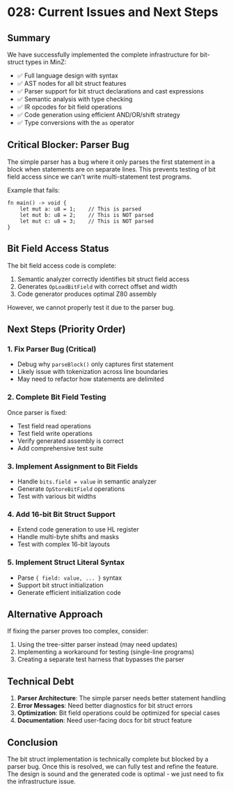 # 028: Current Issues and Next Steps

## Summary

We have successfully implemented the complete infrastructure for bit-struct types in MinZ:
- ✅ Full language design with syntax
- ✅ AST nodes for all bit struct features
- ✅ Parser support for bit struct declarations and cast expressions
- ✅ Semantic analysis with type checking
- ✅ IR opcodes for bit field operations
- ✅ Code generation using efficient AND/OR/shift strategy
- ✅ Type conversions with the `as` operator

## Critical Blocker: Parser Bug

The simple parser has a bug where it only parses the first statement in a block when statements are on separate lines. This prevents testing of bit field access since we can't write multi-statement test programs.

Example that fails:
```minz
fn main() -> void {
    let mut a: u8 = 1;    // This is parsed
    let mut b: u8 = 2;    // This is NOT parsed
    let mut c: u8 = 3;    // This is NOT parsed
}
```

## Bit Field Access Status

The bit field access code is complete:
1. Semantic analyzer correctly identifies bit struct field access
2. Generates `OpLoadBitField` with correct offset and width
3. Code generator produces optimal Z80 assembly

However, we cannot properly test it due to the parser bug.

## Next Steps (Priority Order)

### 1. Fix Parser Bug (Critical)
- Debug why `parseBlock()` only captures first statement
- Likely issue with tokenization across line boundaries
- May need to refactor how statements are delimited

### 2. Complete Bit Field Testing
Once parser is fixed:
- Test field read operations
- Test field write operations
- Verify generated assembly is correct
- Add comprehensive test suite

### 3. Implement Assignment to Bit Fields
- Handle `bits.field = value` in semantic analyzer
- Generate `OpStoreBitField` operations
- Test with various bit widths

### 4. Add 16-bit Bit Struct Support
- Extend code generation to use HL register
- Handle multi-byte shifts and masks
- Test with complex 16-bit layouts

### 5. Implement Struct Literal Syntax
- Parse `{ field: value, ... }` syntax
- Support bit struct initialization
- Generate efficient initialization code

## Alternative Approach

If fixing the parser proves too complex, consider:
1. Using the tree-sitter parser instead (may need updates)
2. Implementing a workaround for testing (single-line programs)
3. Creating a separate test harness that bypasses the parser

## Technical Debt

1. **Parser Architecture**: The simple parser needs better statement handling
2. **Error Messages**: Need better diagnostics for bit struct errors
3. **Optimization**: Bit field operations could be optimized for special cases
4. **Documentation**: Need user-facing docs for bit struct feature

## Conclusion

The bit struct implementation is technically complete but blocked by a parser bug. Once this is resolved, we can fully test and refine the feature. The design is sound and the generated code is optimal - we just need to fix the infrastructure issue.